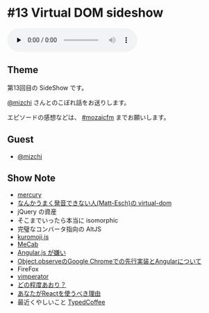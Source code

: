 # #13 Virtual DOM sideshow

<audio preload="none" controls="" src="http://files.mozaic.fm/mozaic-ep13.sideshow.mp3"></audio>


## Theme

第13回目の SideShow です。

[@mizchi](https://twitter.com/mizchi/) さんとのこぼれ話をお送りします。

エピソードの感想などは、 [#mozaicfm](https://twitter.com/search?q=mozaicfm&src=hash) までお願いします。


## Guest

- [@mizchi](https://twitter.com/mizchi)


## Show Note

- [mercury](http://t.umblr.com/redirect?z=https%3A%2F%2Fgithub.com%2FRaynos%2Fmercury&t=ZThkMjNlOWI2ZDc1MDU4ZjU0YjMxYmU1Y2E2NjE5ZDBiZmE0ZDlmOSxBT1VMOXRnbw%3D%3D)
- [なんかうまく発音できない人(Matt-Esch)の virtual-dom](http://t.umblr.com/redirect?z=https%3A%2F%2Fgithub.com%2FMatt-Esch%2Fvirtual-dom&t=ZDRhYzBiYWI0NTUwZjU4YjdhNDI4ZGY2MDFiNjdmZjdhYTAyMzMzOCxBT1VMOXRnbw%3D%3D)
- jQuery の資産
- そこまでいったら本当に isomorphic
- 完璧なコンバータ指向の AltJS
- [kuromoji.js](http://t.umblr.com/redirect?z=https%3A%2F%2Fgithub.com%2Ftakuyaa%2Fkuromoji.js&t=MjU1MzVhODFhMzY5MTFiM2I2ZjEyMmVhZjk0MDBlNzUxYzdmMmUyOCxBT1VMOXRnbw%3D%3D)
- [MeCab](http://t.umblr.com/redirect?z=http%3A%2F%2Fmecab.googlecode.com%2Fsvn%2Ftrunk%2Fmecab%2Fdoc%2Findex.html&t=ODZmYzJjZjBhOTQ1NmZmNDI0ZTRjZmZiYzcwY2MwNzMwNmNmZmMyZSxBT1VMOXRnbw%3D%3D)
- [Angular.js が嫌い](http://t.umblr.com/redirect?z=http%3A%2F%2Fmizchi.hatenablog.com%2Fentry%2F2014%2F10%2F06%2F162103&t=MjVkNzNhZWYxOWYzZjY4NDMxOGNhYWQ5NzdmNTBmZDJjOWQ4NmMyZixBT1VMOXRnbw%3D%3D)
- [Object.observeのGoogle Chromeでの先行実装とAngularについて](http://t.umblr.com/redirect?z=http%3A%2F%2Fmizchi.hatenablog.com%2Fentry%2F2014%2F10%2F07%2F103316&t=Yzg2MmNjYTc2YTRmZDUzYWM1Yzg5N2RkN2Y4MjJlZjdiYTRiNWVmYSxBT1VMOXRnbw%3D%3D)
- FireFox
- [vimperator](http://t.umblr.com/redirect?z=https%3A%2F%2Faddons.mozilla.org%2Fja%2Ffirefox%2Faddon%2Fvimperator%2F&t=ZmE1MjNjYmQ1MjQzMTcxMzAwZjEwMjZlMjE3Yzg4ZjNlNjc0NTY0YixBT1VMOXRnbw%3D%3D)
- [どの程度あおり？](http://t.umblr.com/redirect?z=http%3A%2F%2Fqiita.com%2Fmizchi%2Fitems%2F4d25bc26def1719d52e6&t=MTYzM2ViOTc1N2MxZTUwYmZmN2ZjNTkyMmRjOTZlMjRhYjRjNjI1NyxBT1VMOXRnbw%3D%3D)
- [あなたがReactを使うべき理由](http://t.umblr.com/redirect?z=http%3A%2F%2Fmizchi.hatenablog.com%2Fentry%2F2014%2F09%2F02%2F201728&t=OTk4NjQ5YmVmNmNlY2E5MGYwNTk5ODlhZDQyYTExODAwYWFkNzgwOSxBT1VMOXRnbw%3D%3D)
- 最近くやしいこと [TypedCoffee](http://t.umblr.com/redirect?z=https%3A%2F%2Fgithub.com%2Fmizchi%2FTypedCoffeeScript&t=N2MxZmViNTA4MmQ0MGVhMWIxOWIyMmZjOWRjNGYxNmQ2ZDcyMWM2MixBT1VMOXRnbw%3D%3D)

